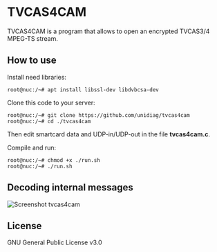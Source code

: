 # TVCAS4CAM

TVCAS4CAM is a program that allows to open an encrypted TVCAS3/4 MPEG-TS stream.

## How to use

Install need libraries:

```
root@nuc:/~# apt install libssl-dev libdvbcsa-dev
```

Clone this code to your server:

```
root@nuc:/~# git clone https://github.com/unidiag/tvcas4cam
root@nuc:/~# cd ./tvcas4cam
```

Then edit smartcard data and UDP-in/UDP-out in the file **tvcas4cam.c**.

Compile and run:

```
root@nuc:/~# chmod +x ./run.sh
root@nuc:/~# ./run.sh
```

## Decoding internal messages

![Screenshot tvcas4cam](https://github.com/tvcas4cam/blob/main/Screenshot.jpg)

## License
GNU General Public License v3.0
